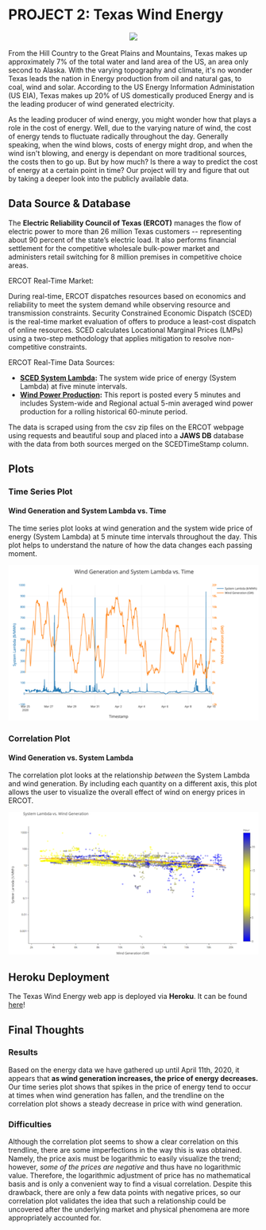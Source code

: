 # PROJECT 2: Texas Wind Energy

<p align="center"> <img src= "https://media.giphy.com/media/4sw6pWhQQBN5K/giphy.gif" </p>

From the Hill Country to the Great Plains and Mountains, Texas makes up approximately 7% of the total water and land area of the US, an area only second to Alaska. With the varying topography and climate, it's no wonder Texas leads the nation in Energy production from oil and natural gas, to coal, wind and solar. According to the US Energy Information Administation (US EIA), Texas makes up 20% of US domestically produced Energy and is the leading producer of wind generated electricity.

As the leading producer of wind energy, you might wonder how that plays a role in the cost of energy. Well, due to the varying nature of wind, the cost of energy tends to fluctuate radically throughout the day. Generally speaking, when the wind blows, costs of energy might drop, and when the wind isn't blowing, and energy is dependant on more traditional sources, the costs then to go up. But by how much? Is there a way to predict the cost of energy at a certain point in time? Our project will try and figure that out by taking a deeper look into the publicly available data.

## Data Source & Database

The **Electric Reliability Council of Texas (ERCOT)** manages the flow of electric power to more than 26 million Texas customers -- representing about 90 percent of the state’s electric load. It also performs financial settlement for the competitive wholesale bulk-power market and administers retail switching for 8 million premises in competitive choice areas. 

ERCOT Real-Time Market:

During real-time, ERCOT dispatches resources based on economics and reliability to meet the system demand while observing resource and transmission constraints. Security Constrained Economic Dispatch (SCED) is the real-time market evaluation of offers to produce a least-cost dispatch of online resources. SCED calculates Locational Marginal Prices (LMPs) using a two-step methodology that applies mitigation to resolve non-competitive constraints.

ERCOT Real-Time Data Sources:

- **[SCED System Lambda](http://mis.ercot.com/misapp/GetReports.do?reportTypeId=13114&reportTitle=SCED%20System%20Lambda&showHTMLView=&mimicKey):** The system wide price of energy (System Lambda) at five minute intervals.
- **[Wind Power Production](http://mis.ercot.com/misapp/GetReports.do?reportTypeId=13071&reportTitle=Wind%20Power%20Production%20-%20Actual%205-Minute%20Averaged%20Values&showHTMLView=&mimicKey):** This report is posted every 5 minutes and includes System-wide and Regional actual 5-min averaged wind power production for a rolling historical 60-minute period.

The data is scraped using from the csv zip files on the ERCOT webpage using requests and beautiful soup and placed into a **JAWS DB** database with the data from both sources merged on the SCEDTimeStamp column.

## Plots

### Time Series Plot

#### Wind Generation and System Lambda vs. Time

The time series plot looks at wind generation and the system wide price of energy (System Lambda) at 5 minute time intervals throughout the day. This plot helps to understand the nature of how the data changes each passing moment.

<img src= "/static/images/timeseries.png">

### Correlation Plot

#### Wind Generation vs. System Lambda

The correlation plot looks at the relationship *between* the System Lambda and wind generation. By including each quantity on a different axis, this plot allows the user to visualize the overall effect of wind on energy prices in ERCOT.

<img src= "/static/images/correlation.png">

## Heroku Deployment

The Texas Wind Energy web app is deployed via **Heroku**. It can be found [here](https://yeeaa-project-2.herokuapp.com/)!

## Final Thoughts

### Results

Based on the energy data we have gathered up until April 11th, 2020, it appears that **as wind generation increases, the price of energy decreases.** Our time series plot shows that spikes in the price of energy tend to occur at times when wind generation has fallen, and the trendline on the correlation plot shows a steady decrease in price with wind generation.

### Difficulties

Although the correlation plot seems to show a clear correlation on this trendline, there are some imperfections in the way this is was obtained. Namely, the price axis must be logarithmic to easily visualize the trend; however, *some of the prices are negative* and thus have no logarithmic value. Therefore, the logarithmic adjustment of price has no mathematical basis and is only a convenient way to find a visual correlation. Despite this drawback, there are only a few data points with negative prices, so our correlation plot validates the idea that such a relationship could be uncovered after the underlying market and physical phenomena are more appropriately accounted for.